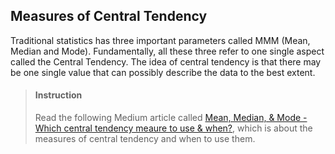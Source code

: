 

## Measures of Central Tendency
Traditional statistics has three important parameters called MMM (Mean, Median and Mode). Fundamentally, all these three refer to one single aspect called the Central Tendency. The idea of central tendency is that there may be one single value that can possibly describe the data to the best extent.

> #### Instruction
> Read the following Medium article called [Mean, Median, & Mode - Which central tendency meaure to use & when?](https://towardsdatascience.com/mean-median-mode-which-central-tendency-measure-to-use-when-9fb3ebbe3006), which is about the measures of central tendency and when to use them.


